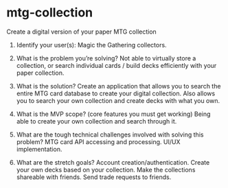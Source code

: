 # mtg-collection
Create a digital version of your paper MTG collection

1. Identify your user(s):
Magic the Gathering collectors.

2. What is the problem you’re solving?
Not able to virtually store a collection, or search individual cards / build decks efficiently with your paper collection.

3. What is the solution?
Create an application that allows you to search the entire MTG card database to create your digital collection. Also allows you to search your own collection and create decks with what you own.

4. What is the MVP scope? (core features you must get working)
Being able to create your own collection and search through it.

5. What are the tough technical challenges involved with solving this problem?
MTG card API accessing and processing.
UI/UX implementation.

6. What are the stretch goals?
Account creation/authentication.
Create your own decks based on your collection.
Make the collections shareable with friends.
Send trade requests to friends.